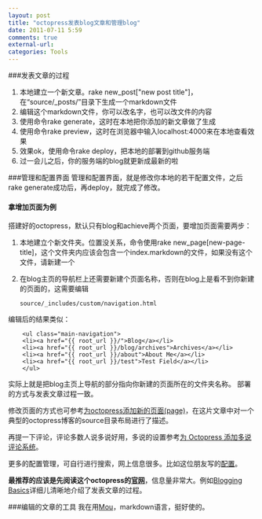 ```yaml
---
layout: post
title: "octopress发表blog文章和管理blog"
date: 2011-07-11 5:59
comments: true
external-url:
categories: Tools
---
```



###发表文章的过程
1. 本地建立一个新文章。rake new_post["new post title"]，在“source/_posts/”目录下生成一个markdown文件
2. 编辑这个markdown文件，你可以改名字，也可以改文件的内容
3. 使用命令rake generate，这时在本地把你添加的新文章做了生成
4. 使用命令rake preview，这时在浏览器中输入localhost:4000来在本地查看效果
5. 效果ok，使用命令rake deploy，把本地的部署到github服务端
6. 过一会儿之后，你的服务端的blog就更新成最新的啦

###管理和配置界面
管理和配置界面，就是修改你本地的若干配置文件，之后rake generate成功后，再deploy，就完成了修改。
#### 拿增加页面为例
搭建好的octopress，默认只有blog和achieve两个页面，要增加页面需要两步：

1. 本地建立个新文件夹。位置没关系，命令使用rake new_page[new-page-title]，这个文件夹内应该会包含一个index.markdown的文件，如果没有这个文件，请新建一个
2. 在blog主页的导航栏上还需要新建个页面名称，否则在blog上是看不到你新建的页面的，这需要编辑

	```
	source/_includes/custom/navigation.html
	```

编辑后的结果类似：<!--more-->

```
	<ul class="main-navigation">
 	<li><a href="{{ root_url }}/">Blog</a></li>
  	<li><a href="{{ root_url }}/blog/archives">Archives</a></li>
  	<li><a href="{{ root_url }}/about">About Me</a></li>
  	<li><a href="{{ root_url }}/test">Test Field</a></li>
	</ul>	
```

实际上就是把blog主页上导航的部分指向你新建的页面所在的文件夹名称。
部署的方式与发表文章过程一致。

修改页面的方式也可参考[为octopress添加新的页面(page)](http://icodeit.org/2013/01/add-new-page-to-octopress/)，在这片文章中对一个典型的octopress博客的source目录布局进行了描述。

再提一下评论，评论多数人说多说好用，多说的设置参考[为 Octopress 添加多说评论系统](http://ihavanna.org/internet/2013-02/add-duoshuo-commemt-system-into-octopress.html)。

更多的配置管理，可自行进行搜索，网上信息很多。比如这位朋友写的[配置](http://www.yanjiuyanjiu.com/blog/20130402/)。

**最推荐的应该是先阅读这个octopress的[官网](http://octopress.org)**，信息量非常大。例如[Blogging Basics](http://octopress.org/docs/blogging/)详细儿清晰地介绍了发表文章的过程。


###编辑的文章的工具
我在用[Mou](http://mouapp.com)，markdown语言，挺好使的。